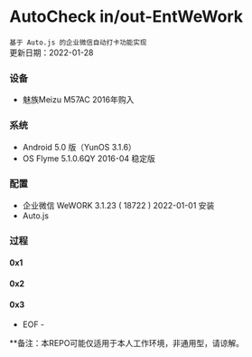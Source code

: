# AutoCheck in/out-EntWeWork
``` 基于 Auto.js 的企业微信自动打卡功能实现 ```    
更新日期：2022-01-28

### 设备
* 魅族Meizu M57AC  2016年购入

### 系统
* Android 5.0 版（YunOS 3.1.6） 
* OS Flyme 5.1.0.6QY  2016-04 稳定版

### 配置
* 企业微信 WeWORK 3.1.23 ( 18722 )  2022-01-01 安装
* Auto.js

### 过程
#### 0x1 

#### 0x2 

#### 0x3 


 - EOF -
 
**备注：本REPO可能仅适用于本人工作环境，非通用型，请谅解。
